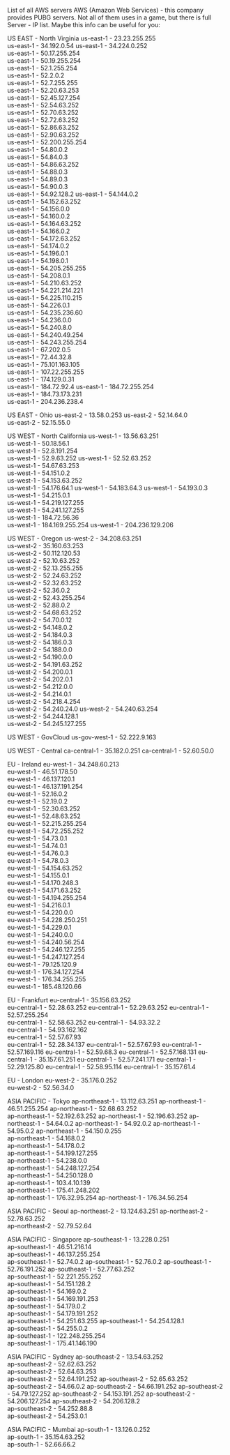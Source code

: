 List of all AWS servers
AWS (Amazon Web Services) - this company provides PUBG servers. Not all of them uses in a game, but there is full Server - IP list. Maybe this info can be useful for you:

US EAST - North Virginia 
us-east-1	-	23.23.255.255	
us-east-1	-	34.192.0.54	
us-east-1	-	34.224.0.252	
us-east-1	-	50.17.255.254	
us-east-1	-	50.19.255.254	
us-east-1	-	52.1.255.254	
us-east-1	-	52.2.0.2	
us-east-1	-	52.7.255.255	
us-east-1	-	52.20.63.253	
us-east-1	-	52.45.127.254	
us-east-1	-	52.54.63.252	
us-east-1	-	52.70.63.252	
us-east-1	-	52.72.63.252	
us-east-1	-	52.86.63.252	
us-east-1	-	52.90.63.252	
us-east-1	-	52.200.255.254	
us-east-1	-	54.80.0.2	
us-east-1	-	54.84.0.3	
us-east-1	-	54.86.63.252	
us-east-1	-	54.88.0.3	
us-east-1	-	54.89.0.3	
us-east-1	-	54.90.0.3	
us-east-1	-	54.92.128.2	
us-east-1	-	54.144.0.2	
us-east-1	-	54.152.63.252	
us-east-1	-	54.156.0.0	
us-east-1	-	54.160.0.2	
us-east-1	-	54.164.63.252	
us-east-1	-	54.166.0.2	
us-east-1	-	54.172.63.252	
us-east-1	-	54.174.0.2	
us-east-1	-	54.196.0.1	
us-east-1	-	54.198.0.1	
us-east-1	-	54.205.255.255	
us-east-1	-	54.208.0.1	
us-east-1	-	54.210.63.252	
us-east-1	-	54.221.214.221	
us-east-1	-	54.225.110.215	
us-east-1	-	54.226.0.1	
us-east-1	-	54.235.236.60	
us-east-1	-	54.236.0.0	
us-east-1	-	54.240.8.0	
us-east-1	-	54.240.49.254	
us-east-1	-	54.243.255.254	
us-east-1	-	67.202.0.5	
us-east-1	-	72.44.32.8	
us-east-1	-	75.101.163.105	
us-east-1	-	107.22.255.255	
us-east-1	-	174.129.0.31	
us-east-1	-	184.72.92.4	
us-east-1	-	184.72.255.254	
us-east-1	-	184.73.173.231	
us-east-1	-	204.236.238.4	

US EAST - Ohio 
us-east-2	-	13.58.0.253	
us-east-2	-	52.14.64.0	
us-east-2	-	52.15.55.0 

US WEST - North California 
us-west-1	-	13.56.63.251	
us-west-1	-	50.18.56.1	
us-west-1	-	52.8.191.254	
us-west-1	-	52.9.63.252	
us-west-1	-	52.52.63.252	
us-west-1	-	54.67.63.253	
us-west-1	-	54.151.0.2	
us-west-1	-	54.153.63.252	
us-west-1	-	54.176.64.1	
us-west-1	-	54.183.64.3	
us-west-1	-	54.193.0.3	
us-west-1	-	54.215.0.1	
us-west-1	-	54.219.127.255	
us-west-1	-	54.241.127.255	
us-west-1	-	184.72.56.36	
us-west-1	-	184.169.255.254	
us-west-1	-	204.236.129.206	

US WEST - Oregon 
us-west-2	-	34.208.63.251	
us-west-2	-	35.160.63.253	
us-west-2	-	50.112.120.53	
us-west-2	-	52.10.63.252	
us-west-2	-	52.13.255.255	
us-west-2	-	52.24.63.252	
us-west-2	-	52.32.63.252	
us-west-2	-	52.36.0.2	
us-west-2	-	52.43.255.254	
us-west-2	-	52.88.0.2	
us-west-2	-	54.68.63.252	
us-west-2	-	54.70.0.12	
us-west-2	-	54.148.0.2	
us-west-2	-	54.184.0.3	
us-west-2	-	54.186.0.3	
us-west-2	-	54.188.0.0	
us-west-2	-	54.190.0.0	
us-west-2	-	54.191.63.252	
us-west-2	-	54.200.0.1	
us-west-2	-	54.202.0.1	
us-west-2	-	54.212.0.0	
us-west-2	-	54.214.0.1	
us-west-2	-	54.218.4.254	
us-west-2	-	54.240.24.0	
us-west-2	-	54.240.63.254	
us-west-2	-	54.244.128.1	
us-west-2	-	54.245.127.255	

US WEST - GovCloud 
us-gov-west-1 - 52.222.9.163 

US WEST - Central 
ca-central-1 - 35.182.0.251	
ca-central-1 - 52.60.50.0	

EU - Ireland 
eu-west-1	-	34.248.60.213	
eu-west-1	-	46.51.178.50	
eu-west-1	-	46.137.120.1	
eu-west-1	-	46.137.191.254	
eu-west-1	-	52.16.0.2	
eu-west-1	-	52.19.0.2	
eu-west-1	-	52.30.63.252	
eu-west-1	-	52.48.63.252	
eu-west-1	-	52.215.255.254	
eu-west-1	-	54.72.255.252	
eu-west-1	-	54.73.0.1	
eu-west-1	-	54.74.0.1	
eu-west-1	-	54.76.0.3	
eu-west-1	-	54.78.0.3	
eu-west-1	-	54.154.63.252	
eu-west-1	-	54.155.0.1	
eu-west-1	-	54.170.248.3	
eu-west-1	-	54.171.63.252	
eu-west-1	-	54.194.255.254	
eu-west-1	-	54.216.0.1	
eu-west-1	-	54.220.0.0	
eu-west-1	-	54.228.250.251	
eu-west-1	-	54.229.0.1	
eu-west-1	-	54.240.0.0	
eu-west-1	-	54.240.56.254	
eu-west-1	-	54.246.127.255	
eu-west-1	-	54.247.127.254	
eu-west-1	-	79.125.120.9	
eu-west-1	-	176.34.127.254	
eu-west-1	-	176.34.255.255	
eu-west-1	-	185.48.120.66 

EU - Frankfurt 
eu-central-1 - 35.156.63.252	
eu-central-1 - 52.28.63.252	
eu-central-1 - 52.29.63.252	
eu-central-1 - 52.57.255.254	
eu-central-1 - 52.58.63.252	
eu-central-1 - 54.93.32.2	
eu-central-1 - 54.93.162.162	
eu-central-1 - 52.57.67.93	
eu-central-1 - 52.28.34.137 
eu-central-1 - 52.57.67.93 
eu-central-1 - 52.57.169.116 
eu-central-1 - 52.59.68.3 
eu-central-1 - 52.57.168.131 
eu-central-1 - 35.157.61.251 
eu-central-1 - 52.57.241.171 
eu-central-1 - 52.29.125.80 
eu-central-1 - 52.58.95.114 
eu-central-1 - 35.157.61.4 

EU - London 
eu-west-2	-	35.176.0.252	
eu-west-2	-	52.56.34.0 

ASIA PACIFIC - Tokyo 
ap-northeast-1	- 13.112.63.251	
ap-northeast-1	- 46.51.255.254	
ap-northeast-1	- 52.68.63.252	
ap-northeast-1	- 52.192.63.252	
ap-northeast-1	- 52.196.63.252	
ap-northeast-1	- 54.64.0.2	
ap-northeast-1	- 54.92.0.2	
ap-northeast-1	- 54.95.0.2	
ap-northeast-1	- 54.150.0.255	
ap-northeast-1	- 54.168.0.2	
ap-northeast-1	- 54.178.0.2	
ap-northeast-1	- 54.199.127.255	
ap-northeast-1	- 54.238.0.0	
ap-northeast-1	- 54.248.127.254	
ap-northeast-1	- 54.250.128.0	
ap-northeast-1	- 103.4.10.139	
ap-northeast-1	- 175.41.248.202	
ap-northeast-1	- 176.32.95.254	
ap-northeast-1	- 176.34.56.254	

ASIA PACIFIC - Seoul 
ap-northeast-2	- 13.124.63.251	
ap-northeast-2	- 52.78.63.252	
ap-northeast-2	- 52.79.52.64	

ASIA PACIFIC - Singapore 
ap-southeast-1	- 13.228.0.251	
ap-southeast-1	- 46.51.216.14	
ap-southeast-1	- 46.137.255.254	
ap-southeast-1	- 52.74.0.2	
ap-southeast-1	- 52.76.0.2	
ap-southeast-1	- 52.76.191.252	
ap-southeast-1	- 52.77.63.252	
ap-southeast-1	- 52.221.255.252	
ap-southeast-1	- 54.151.128.2	
ap-southeast-1	- 54.169.0.2	
ap-southeast-1	- 54.169.191.253	
ap-southeast-1	- 54.179.0.2	
ap-southeast-1	- 54.179.191.252	
ap-southeast-1	- 54.251.63.255	
ap-southeast-1	- 54.254.128.1	
ap-southeast-1	- 54.255.0.2	
ap-southeast-1	- 122.248.255.254	
ap-southeast-1	- 175.41.146.190	

ASIA PACIFIC - Sydney 
ap-southeast-2	- 13.54.63.252	
ap-southeast-2	- 52.62.63.252	
ap-southeast-2	- 52.64.63.253	
ap-southeast-2	- 52.64.191.252	
ap-southeast-2	- 52.65.63.252	
ap-southeast-2	- 54.66.0.2	
ap-southeast-2	- 54.66.191.252	
ap-southeast-2	- 54.79.127.252	
ap-southeast-2	- 54.153.191.252 
ap-southeast-2	- 54.206.127.254 
ap-southeast-2	- 54.206.128.2	
ap-southeast-2	- 54.252.88.8	
ap-southeast-2	- 54.253.0.1	

ASIA PACIFIC - Mumbai 
ap-south-1 - 13.126.0.252	
ap-south-1 - 35.154.63.252	
ap-south-1 - 52.66.66.2	
